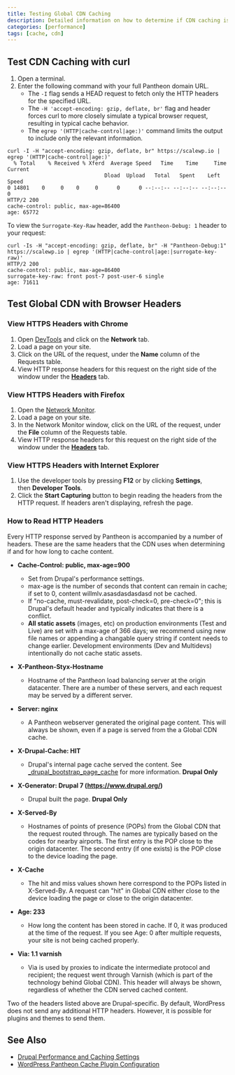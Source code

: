 ```yaml
---
title: Testing Global CDN Caching
description: Detailed information on how to determine if CDN caching is working on your site.
categories: [performance]
tags: [cache, cdn]
---
```


## Test CDN Caching with curl

1. Open a terminal.
1. Enter the following command with your full Pantheon domain URL.
    - The `-I` flag sends a HEAD request to fetch only the HTTP headers for the specified URL.
    - The `-H 'accept-encoding: gzip, deflate, br'` flag and header forces curl to more closely simulate a typical browser request, resulting in typical cache behavior.
    - The `egrep '(HTTP|cache-control|age:)'` command limits the output to include only the relevant information.

  ```bash{outputLines: 2-7}
  curl -I -H "accept-encoding: gzip, deflate, br" https://scalewp.io | egrep '(HTTP|cache-control|age:)'
    % Total    % Received % Xferd  Average Speed   Time    Time     Time  Current
                                 Dload  Upload   Total   Spent    Left  Speed
  0 14801    0     0    0     0      0      0 --:--:-- --:--:-- --:--:--     0
  HTTP/2 200
  cache-control: public, max-age=86400
  age: 65772
  ```

  To view the `Surrogate-Key-Raw` header, add the `Pantheon-Debug: 1` header to your request:

  ```bash{outputLines: 2-5}
  curl -Is -H "accept-encoding: gzip, deflate, br" -H "Pantheon-Debug:1" https://scalewp.io | egrep '(HTTP|cache-control|age:|surrogate-key-raw)'
  HTTP/2 200
  cache-control: public, max-age=86400
  surrogate-key-raw: front post-7 post-user-6 single
  age: 71611
  ```

## Test Global CDN with Browser Headers

### View HTTPS Headers with Chrome

1. Open [DevTools](https://developers.google.com/web/tools/chrome-devtools) and click on the **Network** tab.
1. Load a page on your site.
1. Click on the URL of the request, under the **Name** column of the Requests table.
1. View HTTP response headers for this request on the right side of the window under the [**Headers**](https://developers.google.com/web/tools/chrome-devtools/network-performance/reference#headers) tab.

### View HTTPS Headers with Firefox

1. Open the [Network Monitor](https://developer.mozilla.org/en-US/docs/Tools/Network_Monitor).
1. Load a page on your site.
1. In the Network Monitor window, click on the URL of the request, under the **File** column of the Requests table.
1. View HTTP response headers for this request on the right side of the window under the [**Headers**](https://developer.mozilla.org/en-US/docs/Tools/Network_Monitor#Headers) tab.

### View HTTPS Headers with Internet Explorer

1. Use the developer tools by pressing **F12** or by clicking **Settings**, then **Developer Tools**.
1. Click the **Start Capturing** button to begin reading the headers from the HTTP request. If headers aren't displaying, refresh the page.

### How to Read HTTP Headers

Every HTTP response served by Pantheon is accompanied by a number of headers. These are the same headers that the CDN uses when determining if and for how long to cache content.

- **Cache-Control: public, max-age=900**
  - Set from Drupal's performance settings.
  - max-age is the number of seconds that content can remain in cache; if set to 0, content willmlv.asasdasdasdasd not be cached.
  - If "no-cache, must-revalidate, post-check=0, pre-check=0"; this is Drupal's default header and typically indicates that there is a conflict.
  - **All static assets** (images, etc) on production environments (Test and Live) are set with a max-age of 366 days; we recommend using new file names or appending a changable query string if content needs to change earlier. Development environments (Dev and Multidevs) intentionally do not cache static assets.

- **X-Pantheon-Styx-Hostname**
  - Hostname of the Pantheon load balancing server at the origin datacenter. There are a number of these servers, and each request may be served by a different server.

- **Server: nginx**
  - A Pantheon webserver generated the original page content. This will always be shown, even if a page is served from the a Global CDN cache.

- **X-Drupal-Cache: HIT**
  - Drupal's internal page cache served the content. See  [\_drupal\_bootstrap\_page\_cache](https://api.drupal.org/api/drupal/includes%21bootstrap.inc/function/_drupal_bootstrap_page_cache/7) for more information. **Drupal Only**

- **X-Generator: Drupal 7 (https://www.drupal.org/)**
  - Drupal built the page. **Drupal Only**

- **X-Served-By**
  - Hostnames of points of presence (POPs) from the Global CDN that the request routed through. The names are typically based on the codes for nearby airports. The first entry is the POP close to the origin datacenter. The second entry (if one exists) is the POP close to the device loading the page.

- **X-Cache**
  - The hit and miss values shown here correspond to the POPs listed in X-Served-By. A request can "hit" in Global CDN either close to the device loading the page or close to the origin datacenter.

- **Age: 233**
  - How long the content has been stored in cache. If 0, it was produced at the time of the request. If you see Age: 0 after multiple requests, your site is not being cached properly.

- **Via: 1.1 varnish**
  - Via is used by proxies to indicate the intermediate protocol and recipient; the request went through Varnish (which is part of the technology behind Global CDN). This header will always be shown, regardless of whether the CDN served cached content.

Two of the headers listed above are Drupal-specific. By default, WordPress does not send any additional HTTP headers. However, it is possible for plugins and themes to send them.

## See Also

- [Drupal Performance and Caching Settings](/drupal-cache)
- [WordPress Pantheon Cache Plugin Configuration](/wordpress-cache-plugin)
